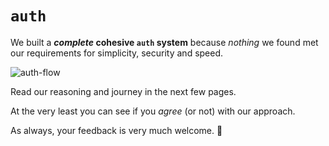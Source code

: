 # `auth`

We built a **_complete_ cohesive `auth` system** 
because _nothing_ we found 
met our requirements
for simplicity, security and speed.

![auth-flow](https://user-images.githubusercontent.com/194400/218912832-e46b0206-8dbd-4589-8cbf-6a160610b580.png)

Read our reasoning
and journey in the next few pages.

At the very least you can 
see if you _agree_ (or not)
with our approach.

As always,
your feedback is very much welcome. 🙏
